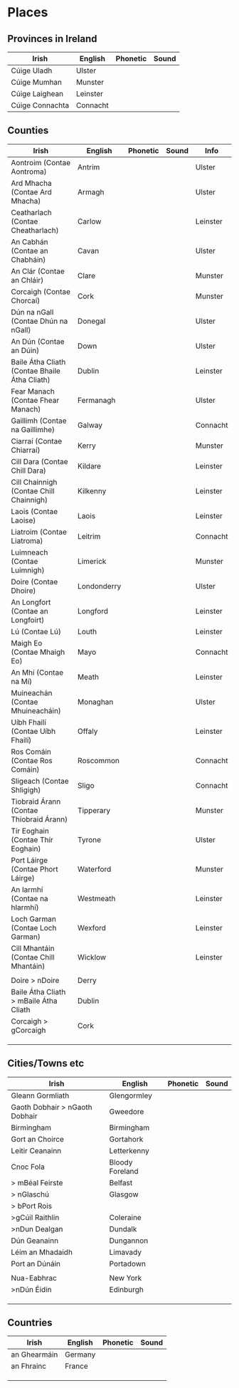 # Places

## Provinces in Ireland

|Irish|English|Phonetic|Sound|
|------|-------|--------|-----|
|Cúige Uladh|Ulster
|Cúige Mumhan|Munster
|Cúige Laighean|Leinster
|Cúige Connachta|Connacht

## Counties

|Irish|English|Phonetic|Sound|Info|
|------|-------|--------|-----|----|
|Aontroim (Contae Aontroma)|Antrim|||Ulster
|Ard Mhacha (Contae Ard Mhacha)|Armagh|||Ulster
|Ceatharlach (Contae Cheatharlach)|Carlow|||Leinster
|An Cabhán (Contae an Chabháin)|Cavan|||Ulster
|An Clár (Contae an Chláir)|Clare|||Munster
|Corcaigh (Contae Chorcaí)|Cork|||Munster
|Dún na nGall (Contae Dhún na nGall)|Donegal|||Ulster
|An Dún (Contae an Dúin)|Down|||Ulster
|Baile Átha Cliath (Contae Bhaile Átha Cliath)|Dublin|||Leinster
|Fear Manach (Contae Fhear Manach)|Fermanagh|||Ulster
|Gaillimh (Contae na Gaillimhe)|Galway|||Connacht
|Ciarraí (Contae Chiarraí)|Kerry|||Munster
|Cill Dara (Contae Chill Dara)|Kildare|||Leinster
|Cill Chainnigh (Contae Chill Chainnigh)|Kilkenny|||Leinster
|Laois (Contae Laoise)|Laois|||Leinster
|Liatroim (Contae Liatroma)|Leitrim|||Connacht
|Luimneach (Contae Luimnigh)|Limerick|||Munster
|Doire (Contae Dhoire)|Londonderry|||Ulster
|An Longfort (Contae an Longfoirt)|Longford|||Leinster
|Lú (Contae Lú)|Louth|||Leinster
|Maigh Eo (Contae Mhaigh Eo)|Mayo|||Connacht
|An Mhí (Contae na Mí)|Meath|||Leinster
|Muineachán (Contae Mhuineacháin)|Monaghan|||Ulster
|Uíbh Fhailí (Contae Uíbh Fhailí)|Offaly|||Leinster
|Ros Comáin (Contae Ros Comáin)|Roscommon|||Connacht
|Sligeach (Contae Shligigh)|Sligo|||Connacht
|Tiobraid Árann (Contae Thiobraid Árann)|Tipperary|||Munster
|Tír Eoghain (Contae Thír Eoghain)|Tyrone|||Ulster
|Port Láirge (Contae Phort Láirge)|Waterford|||Munster
|An Iarmhí (Contae na hIarmhí)|Westmeath|||Leinster
|Loch Garman (Contae Loch Garman)|Wexford|||Leinster
|Cill Mhantáin (Contae Chill Mhantáin)|Wicklow|||Leinster
||
|Doire > nDoire|Derry||
|Baile Átha Cliath > mBaile Átha Cliath|Dublin||
|Corcaigh > gCorcaigh|Cork||
||||
||||
||||

## Cities/Towns etc

|Irish|English|Phonetic|Sound|
|------|-------|--------|-----|
|Gleann Gormliath|Glengormley||
|Gaoth Dobhair > nGaoth Dobhair|Gweedore||
|Birmingham|Birmingham||
|Gort an Choirce|Gortahork||
|Leitir Ceanainn|Letterkenny||
|Cnoc Fola|Bloody Foreland||
|> mBéal Feirste|Belfast||
|> nGlaschú|Glasgow||
|> bPort Rois|||
|>gCúil Raithlin|Coleraine||
|>nDun Dealgan|Dundalk||
|Dún Geanainn|Dungannon
|Léim an Mhadaidh|Limavady
|Port an Dúnáin|Portadown
||
|Nua-Eabhrac|New York||
|>nDún Éidin|Edinburgh||
||||
||||
||||

## Countries

|Irish|English|Phonetic|Sound|
|------|-------|--------|-----|
|an Ghearmáin|Germany||
|an Fhrainc|France||
||||
||||
||||
